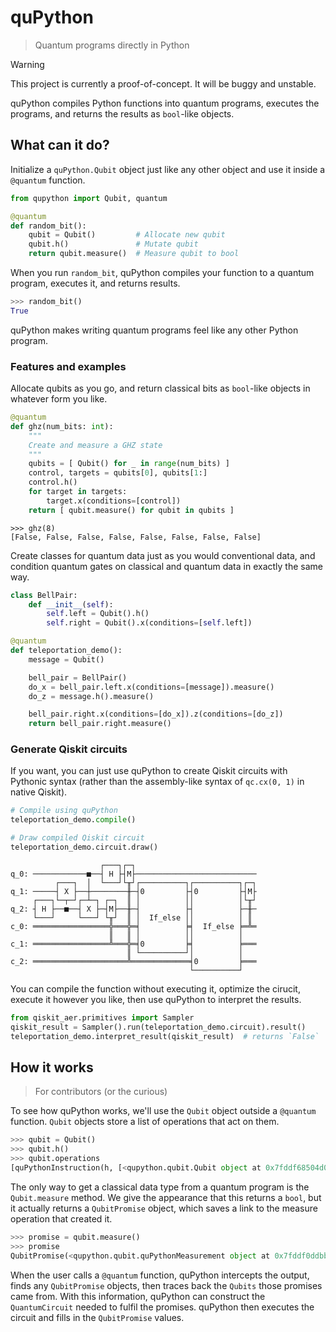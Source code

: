 # quPython

> Quantum programs directly in Python 

> [!WARNING]  
> This project is currently a proof-of-concept. It will be buggy and unstable.

quPython compiles Python functions into quantum programs, executes the
programs, and returns the results as `bool`-like objects.

## What can it do?

Initialize a `quPython.Qubit` object just like any other object and use it
inside a `@quantum` function.

```python
from qupython import Qubit, quantum

@quantum
def random_bit():
    qubit = Qubit()         # Allocate new qubit
    qubit.h()               # Mutate qubit
    return qubit.measure()  # Measure qubit to bool
```

When you run `random_bit`, quPython compiles your function to a quantum
program, executes it, and returns results.

```python
>>> random_bit()
True
```

quPython makes writing quantum programs feel like any other Python program.

### Features and examples

Allocate qubits as you go, and return classical bits as `bool`-like objects in
whatever form you like.

```python
@quantum
def ghz(num_bits: int):
    """
    Create and measure a GHZ state
    """
    qubits = [ Qubit() for _ in range(num_bits) ]
    control, targets = qubits[0], qubits[1:]
    control.h()
    for target in targets:
        target.x(conditions=[control])
    return [ qubit.measure() for qubit in qubits ]
```

```
>>> ghz(8)
[False, False, False, False, False, False, False, False]
```

Create classes for quantum data just as you would conventional data, and
condition quantum gates on classical and quantum data in exactly the same way.

```python
class BellPair:
    def __init__(self):
        self.left = Qubit().h()
        self.right = Qubit().x(conditions=[self.left])

@quantum
def teleportation_demo():
    message = Qubit()

    bell_pair = BellPair()
    do_x = bell_pair.left.x(conditions=[message]).measure()
    do_z = message.h().measure()

    bell_pair.right.x(conditions=[do_x]).z(conditions=[do_z])
    return bell_pair.right.measure()
```

### Generate Qiskit circuits

If you want, you can just use quPython to create Qiskit circuits with Pythonic
syntax (rather than the assembly-like syntax of `qc.cx(0, 1)` in native
Qiskit).

```python
# Compile using quPython
teleportation_demo.compile()

# Draw compiled Qiskit circuit
teleportation_demo.circuit.draw()
```

```
                    ┌───┐┌─┐                           
q_0: ────────────■──┤ H ├┤M├───────────────────────────
          ┌───┐  │  └───┘└╥┘┌──────────┐┌──────────┐┌─┐
q_1: ─────┤ X ├──┼────────╫─┤0         ├┤0         ├┤M├
     ┌───┐└─┬─┘┌─┴─┐ ┌─┐  ║ │          ││          │└╥┘
q_2: ┤ H ├──■──┤ X ├─┤M├──╫─┤          ├┤          ├─╫─
     └───┘     └───┘ └╥┘  ║ │  If_else ││          │ ║ 
c_0: ═════════════════╬═══╬═╡          ╞╡  If_else ╞═╩═
                      ║   ║ │          ││          │   
c_1: ═════════════════╩═══╬═╡0         ╞╡          ╞═══
                          ║ └──────────┘│          │   
c_2: ═════════════════════╩═════════════╡0         ╞═══
                                        └──────────┘   
```

You can compile the function without executing it, optimize the cirucit,
execute it however you like, then use quPython to interpret the results.

```python
from qiskit_aer.primitives import Sampler
qiskit_result = Sampler().run(teleportation_demo.circuit).result()
teleportation_demo.interpret_result(qiskit_result)  # returns `False`
```

## How it works

> For contributors (or the curious)

To see how quPython works, we'll use the `Qubit` object outside a `@quantum`
function. `Qubit` objects store a list of operations that act on them.

```python
>>> qubit = Qubit()
>>> qubit.h()
>>> qubit.operations
[quPythonInstruction(h, [<qupython.qubit.Qubit object at 0x7fddf68504d0>])]
```

The only way to get a classical data type from a quantum program is the
`Qubit.measure` method. We give the appearance that this returns a `bool`, but
it actually returns a `QubitPromise` object, which saves a link to the measure
operation that created it.

```python
>>> promise = qubit.measure()
>>> promise
QubitPromise(<qupython.qubit.quPythonMeasurement object at 0x7fddf0ddbbd0>)
```

When the user calls a `@quantum` function, quPython intercepts the output,
finds any `QubitPromise` objects, then traces back the `Qubits` those promises
came from. With this information, quPython can construct the `QuantumCircuit`
needed to fulfil the promises. quPython then executes the circuit and fills in
the `QubitPromise` values.
